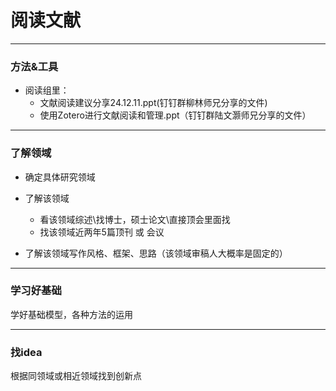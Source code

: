 # 阅读文献

---
### 方法&工具
   
- 阅读组里：
  - 文献阅读建议分享24.12.11.ppt(钉钉群柳林师兄分享的文件)
  - 使用Zotero进行文献阅读和管理.ppt（钉钉群陆文灏师兄分享的文件）

---

### 了解领域
   
- 确定具体研究领域

- 了解该领域
  - 看该领域综述\找博士，硕士论文\直接顶会里面找
  - 找该领域近两年5篇顶刊 或 会议

- 了解该领域写作风格、框架、思路（该领域审稿人大概率是固定的）
  

---

### 学习好基础
   
学好基础模型，各种方法的运用


---

### 找idea

   根据同领域或相近领域找到创新点
